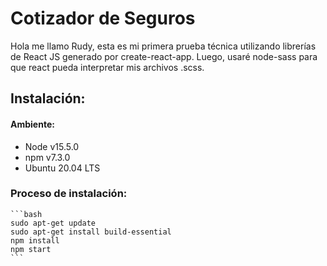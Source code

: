 # Cotizador de Seguros

Hola me llamo Rudy, esta es mi primera prueba técnica utilizando librerías de React JS generado por create-react-app.
Luego, usaré node-sass para que react pueda interpretar mis archivos .scss.


## Instalación:

#### Ambiente:
- Node v15.5.0
- npm v7.3.0
- Ubuntu 20.04 LTS

### Proceso de instalación:

    ```bash
    sudo apt-get update
    sudo apt-get install build-essential
    npm install
    npm start
    ```
